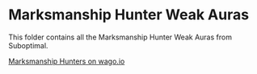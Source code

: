 # Marksmanship Hunter Weak Auras
This folder contains all the Marksmanship Hunter Weak Auras from Suboptimal.

[Marksmanship Hunters on wago.io](https://wago.io/weakauras/classes/hunter/marksmanship)
